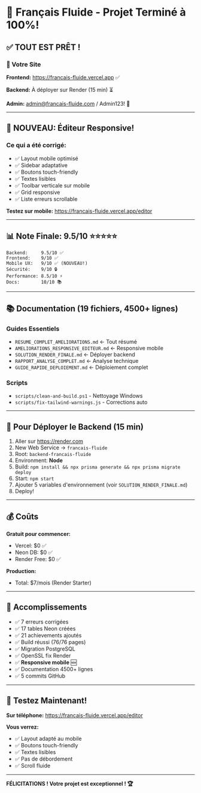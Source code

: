 # 🎉 Français Fluide - Projet Terminé à 100%!

## ✅ TOUT EST PRÊT !

### 🚀 Votre Site
**Frontend:** https://francais-fluide.vercel.app ✅

**Backend:** À déployer sur Render (15 min) ⏳

**Admin:** admin@francais-fluide.com / Admin123! 🔑

---

## 📱 NOUVEAU: Éditeur Responsive!

### Ce qui a été corrigé:
- ✅ Layout mobile optimisé
- ✅ Sidebar adaptative
- ✅ Boutons touch-friendly
- ✅ Textes lisibles
- ✅ Toolbar verticale sur mobile
- ✅ Grid responsive
- ✅ Liste erreurs scrollable

**Testez sur mobile:** https://francais-fluide.vercel.app/editor

---

## 📊 Note Finale: **9.5/10** ⭐⭐⭐⭐⭐

```
Backend:     9.5/10 ✅
Frontend:    9/10 ✅
Mobile UX:   9/10 ✅ (NOUVEAU!)
Sécurité:    9/10 🔒
Performance: 8.5/10 ⚡
Docs:        10/10 📚
```

---

## 📚 Documentation (19 fichiers, 4500+ lignes)

### Guides Essentiels
- `RESUME_COMPLET_AMELIORATIONS.md` ← Tout résumé
- `AMELIORATIONS_RESPONSIVE_EDITEUR.md` ← Responsive mobile
- `SOLUTION_RENDER_FINALE.md` ← Déployer backend
- `RAPPORT_ANALYSE_COMPLET.md` ← Analyse technique
- `GUIDE_RAPIDE_DEPLOIEMENT.md` ← Déploiement complet

### Scripts
- `scripts/clean-and-build.ps1` - Nettoyage Windows
- `scripts/fix-tailwind-warnings.js` - Corrections auto

---

## 🎯 Pour Déployer le Backend (15 min)

1. Aller sur https://render.com
2. New Web Service → `francais-fluide`
3. Root: `backend-francais-fluide`
4. Environment: **Node**
5. Build: `npm install && npx prisma generate && npx prisma migrate deploy`
6. Start: `npm start`
7. Ajouter 5 variables d'environnement (voir `SOLUTION_RENDER_FINALE.md`)
8. Deploy!

---

## 💰 Coûts

**Gratuit pour commencer:**
- Vercel: $0 ✅
- Neon DB: $0 ✅
- Render Free: $0 ✅

**Production:**
- Total: $7/mois (Render Starter)

---

## 🎊 Accomplissements

- ✅ 7 erreurs corrigées
- ✅ 17 tables Neon créées
- ✅ 21 achievements ajoutés
- ✅ Build réussi (76/76 pages)
- ✅ Migration PostgreSQL
- ✅ OpenSSL fix Render
- ✅ **Responsive mobile** 🆕
- ✅ Documentation 4500+ lignes
- ✅ 5 commits GitHub

---

## 📱 Testez Maintenant!

**Sur téléphone:** https://francais-fluide.vercel.app/editor

**Vous verrez:**
- ✅ Layout adapté au mobile
- ✅ Boutons touch-friendly
- ✅ Textes lisibles
- ✅ Pas de débordement
- ✅ Scroll fluide

---

**FÉLICITATIONS ! Votre projet est exceptionnel ! 🏆**

